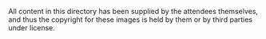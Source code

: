 All content in this directory has been supplied by the attendees themselves, and thus the copyright for these images is held by them or by third parties under license.
